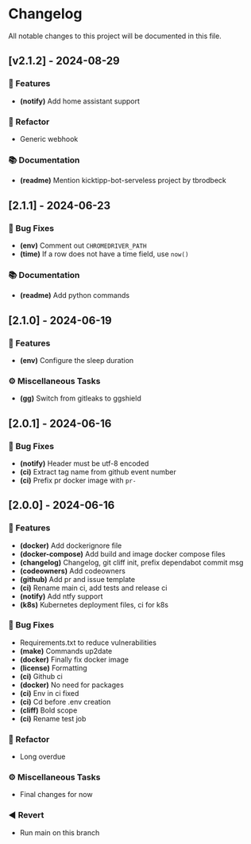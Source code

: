 # Changelog

All notable changes to this project will be documented in this file.

## [v2.1.2] - 2024-08-29

### 🚀 Features

- **(notify)** Add home assistant support

### 🚜 Refactor

- Generic webhook

### 📚 Documentation

- **(readme)** Mention kicktipp-bot-serveless project by tbrodbeck

## [2.1.1] - 2024-06-23

### 🐛 Bug Fixes

- **(env)** Comment out `CHROMEDRIVER_PATH`
- **(time)** If a row does not have a time field, use `now()`

### 📚 Documentation

- **(readme)** Add python commands

## [2.1.0] - 2024-06-19

### 🚀 Features

- **(env)** Configure the sleep duration

### ⚙️ Miscellaneous Tasks

- **(gg)** Switch from gitleaks to ggshield

## [2.0.1] - 2024-06-16

### 🐛 Bug Fixes

- **(notify)** Header must be utf-8 encoded
- **(ci)** Extract tag name from github event number
- **(ci)** Prefix pr docker image with `pr-`

## [2.0.0] - 2024-06-16

### 🚀 Features

- **(docker)** Add dockerignore file
- **(docker-compose)** Add build and image docker compose files
- **(changelog)** Changelog, git cliff init, prefix dependabot commit msg
- **(codeowners)** Add codeowners
- **(github)** Add pr and issue template
- **(ci)** Rename main ci, add tests and release ci
- **(notify)** Add ntfy support
- **(k8s)** Kubernetes deployment files, ci for k8s

### 🐛 Bug Fixes

- Requirements.txt to reduce vulnerabilities
- **(make)** Commands up2date
- **(docker)** Finally fix docker image
- **(license)** Formatting
- **(ci)** Github ci
- **(docker)** No need for packages
- **(ci)** Env in ci fixed
- **(ci)** Cd before .env creation
- **(cliff)** Bold scope
- **(ci)** Rename test job

### 🚜 Refactor

- Long overdue

### ⚙️ Miscellaneous Tasks

- Final changes for now

### ◀️ Revert

- Run main on this branch

<!-- generated by git-cliff -->

